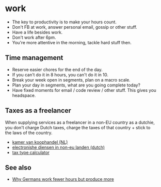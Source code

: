 # work

- The key to productivity is to make your hours count.
- Don't FB at work, answer personal email, gossip or other stuff.
- Have a life besides work.
- Don't work after 6pm.
- You're more attentive in the morning, tackle hard stuff then.

## Time management
- Reserve easier chores for the end of the day.
- If you can't do it in 8 hours, you can't do it in 10.
- Break your week open in segments, plan on a macro scale.
- Plan your day in segments, what are you going complete today?
- Have fixed moments for email / code review / other stuff. This gives you
headspace.

## Taxes as a freelancer
When supplying services as a freelancer in a non-EU country as a dutchie, you
don't charge Dutch taxes, charge the taxes of that country + stick to the laws
of the country.

- [kamer van koophandel (NL)](http://www.belastingdienst.nl/wps/wcm/connect/bldcontentnl/belastingdienst/zakelijk/btw/zakendoen_met_het_buitenland/zakendoen_buiten_de_eu/btw_berekenen/btw_berekenen_bij_diensten_naar_en_vanuit_niet_eu_landen/btw_berekenen_bij_diensten_naar_en_vanuit_niet_eu_landen)
- [electronishe diensen in non-eu landen (dutch)](http://www.belastingdienst.nl/wps/wcm/connect/bldcontentnl/belastingdienst/zakelijk/btw/zakendoen_met_het_buitenland/zakendoen_buiten_de_eu/btw_berekenen/btw_berekenen_bij_diensten_naar_en_vanuit_niet_eu_landen/elektronische_diensten_in_en_uit_niet_eu_landen)
- [tax type calculator](http://www.belastingdienst.nl/rekenhulpen/diensten_in_en_uit_het_buitenland/)

## See also
- [Why Germans work fewer hours but produce more](http://knote.com/2014/11/10/why-germans-work-fewer-hours-but-produce-more-a-study-in-culture/)
